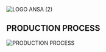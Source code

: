 ![LOGO ANSA (2)](https://user-images.githubusercontent.com/78743005/116784452-8947d500-aa94-11eb-8e23-484ed169c974.jpg)
## PRODUCTION PROCESS
![PRODUCTION PROCESS](https://user-images.githubusercontent.com/78743005/116820071-650ef580-ab73-11eb-87de-2391b262f3d9.jpg)



